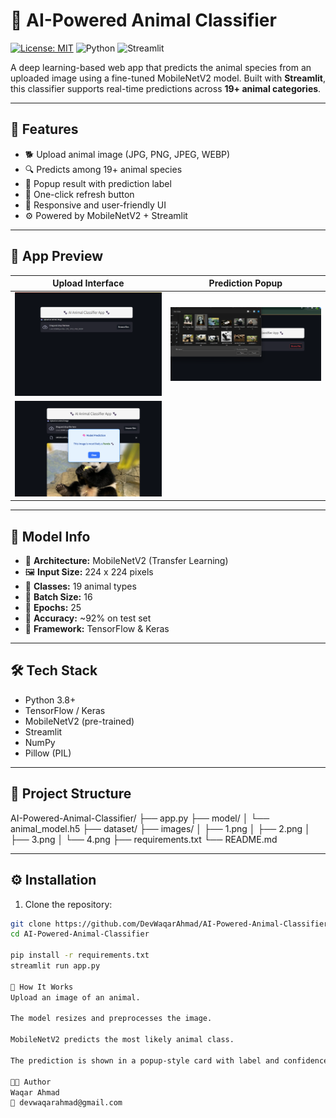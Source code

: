 # 🐾 AI-Powered Animal Classifier

[![License: MIT](https://img.shields.io/badge/License-MIT-green.svg)](LICENSE)
![Python](https://img.shields.io/badge/Python-3.8%2B-blue)
![Streamlit](https://img.shields.io/badge/Built%20With-Streamlit-red)

A deep learning-based web app that predicts the animal species from an uploaded image using a fine-tuned MobileNetV2 model. Built with **Streamlit**, this classifier supports real-time predictions across **19+ animal categories**.

---

## 🚀 Features

- 🐕 Upload animal image (JPG, PNG, JPEG, WEBP)
- 🔍 Predicts among 19+ animal species
- 💬 Popup result with prediction label
- 🔁 One-click refresh button
- 📱 Responsive and user-friendly UI
- ⚙️ Powered by MobileNetV2 + Streamlit

---

## 📸 App Preview

| Upload Interface | Prediction Popup |
|------------------|------------------|
| ![Upload Interface](images/1.png) | ![Popup Result](images/2.png) |
| ![Another View](images/3.png) | 

---

## 🧠 Model Info

- 🧪 **Architecture:** MobileNetV2 (Transfer Learning)
- 🖼️ **Input Size:** 224 x 224 pixels
- 🧩 **Classes:** 19 animal types
- 🔢 **Batch Size:** 16
- 🔁 **Epochs:** 25
- 🎯 **Accuracy:** ~92% on test set
- 🧠 **Framework:** TensorFlow & Keras

---

## 🛠️ Tech Stack

- Python 3.8+
- TensorFlow / Keras
- MobileNetV2 (pre-trained)
- Streamlit
- NumPy
- Pillow (PIL)

---

## 📁 Project Structure

AI-Powered-Animal-Classifier/
├── app.py
├── model/
│ └── animal_model.h5
├── dataset/
├── images/
│ ├── 1.png
│ ├── 2.png
│ ├── 3.png
│ └── 4.png
├── requirements.txt
└── README.md


---

## ⚙️ Installation

1. Clone the repository:

```bash
git clone https://github.com/DevWaqarAhmad/AI-Powered-Animal-Classifier.git
cd AI-Powered-Animal-Classifier

pip install -r requirements.txt
streamlit run app.py

🤖 How It Works
Upload an image of an animal.

The model resizes and preprocesses the image.

MobileNetV2 predicts the most likely animal class.

The prediction is shown in a popup-style card with label and confidence.

👨‍💻 Author
Waqar Ahmad
📧 devwaqarahmad@gmail.com